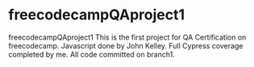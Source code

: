 # freecodecampQAproject1
freecodecampQAproject1
This is the first project for QA Certification on freecodecamp. Javascript done by John Kelley. Full Cypress coverage completed by me. All code committed on branch1. 
